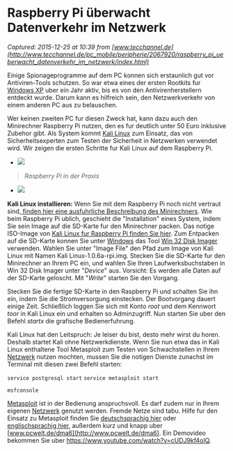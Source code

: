 # Raspberry Pi überwacht Datenverkehr im Netzwerk

_Captured: 2015-12-25 at 10:39 from [www.tecchannel.de](http://www.tecchannel.de/pc_mobile/peripherie/2067920/raspberry_pi_ueberwacht_datenverkehr_im_netzwerk/index.html)_

Einige Spionageprogramme auf dem PC konnen sich erstaunlich gut vor Antiviren-Tools schutzen. So war etwa eines der ersten Rootkits fur [Windows XP](http://www.tecchannel.de/produkte/pc-mobil/betriebssystem/microsoft-windows-xp/) uber ein Jahr aktiv, bis es von den Antivirenherstellern entdeckt wurde. Darum kann es hilfreich sein, den Netzwerkverkehr von einem anderen PC aus zu belauschen.

Wer keinen zweiten PC fur diesen Zweck hat, kann dazu auch den Minirechner Raspberry Pi nutzen, den es fur deutlich unter 50 Euro inklusive Zubehor gibt. Als System kommt [Kali Linux](http://www.kali.org/) zum Einsatz, das von Sicherheitsexperten zum Testen der Sicherheit in Netzwerken verwendet wird. Wir zeigen die ersten Schritte fur Kali Linux auf dem Raspberry Pi.

  * ![](http://images.tecchannel.de/images/tecchannel/bdb/2525465/522x294.png)

> _Raspberry Pi in der Praxis_

  * ![](http://images.tecchannel.de/images/tecchannel/bdb/2518726/522x294.png)

**Kali Linux installieren:** Wenn Sie mit dem Raspberry Pi noch nicht vertraut sind,[ finden hier eine ausfuhrliche Beschreibung des Minirechners](http://www.pcwelt.de/ratgeber/Raspberry_Pi_-_So_richten_Sie_den_Mini-PC_ein-Phaenomenale_Platine-8600657.html). Wie beim Raspberry Pi ublich, geschieht die "Installation" eines System, indem Sie sein Image auf die SD-Karte fur den Minirechner packen. Das notige ISO-Image von [Kali Linux fur Raspberry Pi finden Sie hier](http://www.offensive-security.com/kali-linux-vmware-arm-image-download/). Zum Entpacken auf die SD-Karte konnen Sie unter [Windows](http://www.tecchannel.de/pc_mobile/windows/) das Tool [Win 32 Disk Imager](http://sourceforge.net/projects/win32diskimager/) verwenden. Wahlen Sie unter "Image File" den Pfad zum Image von Kali Linux mit Namen Kali Linux-1.0.6a-rpi.img. Stecken Sie die SD-Karte fur den Minirechner an Ihrem PC ein, und wahlen Sie Ihren Laufwerksbuchstaben in Win 32 Disk Imager unter "_Device_" aus. Vorsicht: Es werden alle Daten auf der SD-Karte geloscht. Mit "_Write_" starten Sie den Vorgang.

Stecken Sie die fertige SD-Karte in den Raspberry Pi und schalten Sie ihn ein, indem Sie die Stromversorgung einstecken. Der Bootvorgang dauert einige Zeit. Schließlich loggen Sie sich mit Konto _root_ und dem Kennwort _toor_ in Kali Linux ein und erhalten so Adminzugriff. Nun starten Sie uber den Befehl _startx_ die grafische Bedienerfuhrung.

Kali Linux hat den Leitspruch: Je leiser du bist, desto mehr wirst du horen. Deshalb startet Kali ohne Netzwerkdienste. Wenn Sie nun etwa das in Kali Linux enthaltene Tool Metasploit zum Testen von Schwachstellen in Ihrem [Netzwerk](http://www.tecchannel.de/netzwerk/) nutzen mochten, mussen Sie die notigen Dienste zunachst im Terminal mit diesen zwei Befehl starten:

`service postgresql start`
`service metasploit start`

`msfconsole`

[Metasploit](http://de.wikipedia.org/wiki/Metasploit) ist in der Bedienung anspruchsvoll. Es darf zudem nur in Ihrem eigenen [Netzwerk](http://www.tecchannel.de/netzwerk/) genutzt werden. Fremde Netze sind tabu. Hilfe fur den Einsatz zu Metasploit finden Sie [deutschsprachig hier](http://de.docs.kali.org/) oder [englischsprachig hier](http://help.metasploit.com/), außerdem kurz und knapp uber [www.pcwelt.de/dma6](http://www.pcwelt.de/dma6). Ein Demovideo bekommen Sie uber <https://www.youtube.com/watch?v=cUDJ9kf4oIQ>.
